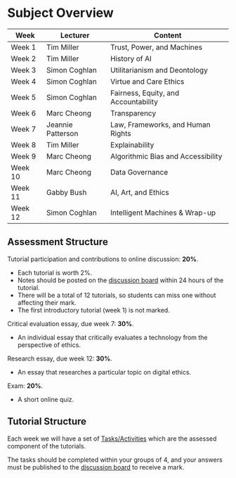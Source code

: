 # Subject Overview

<table>
<thead>
  <tr>
    <th>Week</th>
    <th>Lecturer</th>
    <th>Content</th>
  </tr>
</thead>
<tbody>
  <tr>
    <td>Week 1</td>
    <td>Tim Miller</td>
    <td>Trust, Power, and Machines</td>
  </tr>
  <tr>
    <td>Week 2</td>
    <td>Tim Miller</td>
    <td>History of AI</td>
  </tr>
  <tr>
    <td>Week 3</td>
    <td>Simon Coghlan</td>
    <td>Utilitarianism and Deontology</td>
  </tr>
  <tr>
    <td>Week 4</td>
    <td>Simon Coghlan</td>
    <td>Virtue and Care Ethics</td>
  </tr>
  <tr>
    <td>Week 5</td>
    <td>Simon Coghlan</td>
    <td>Fairness, Equity, and Accountability</td>
  </tr>
  <tr>
    <td>Week 6</td>
    <td>Marc Cheong</td>
    <td>Transparency</td>
  </tr>
  <tr>
    <td>Week 7</td>
    <td>Jeannie Patterson</td>
    <td>Law, Frameworks, and Human Rights</td>
  </tr>
  <tr>
    <td>Week 8</td>
    <td>Tim Miller</td>
    <td>Explainability</td>
  </tr>
  <tr>
    <td>Week 9</td>
    <td>Marc Cheong</td>
    <td>Algorithmic Bias and Accessibility</td>
  </tr>
  <tr>
    <td>Week 10</td>
    <td>Marc Cheong</td>
    <td>Data Governance</td>
  </tr>
  <tr>
    <td>Week 11</td>
    <td>Gabby Bush</td>
    <td>AI, Art, and Ethics</td>
  </tr>
  <tr>
    <td>Week 12</td>
    <td>Simon Coghlan</td>
    <td>Intelligent Machines &amp; Wrap-up</td>
  </tr>
</tbody>
</table>

## Assessment Structure
Tutorial participation and contributions to online discussion: **20%**.
- Each tutorial is worth 2%. 
- Notes should be posted on the [discussion board](https://canvas.lms.unimelb.edu.au/courses/151263/discussion_topics) within 24 hours of the tutorial.
- There will be a total of 12 tutorials, so students can miss one without affecting their mark. 
- The first introductory tutorial (week 1) is not marked.

Critical evaluation essay, due week 7: **30%**. 
- An individual essay that critically evaluates a technology from the perspective of ethics.

Research essay, due week 12: **30%**. 
- An essay that researches a particular topic on digital ethics.

Exam: **20%**.
- A short online quiz.

## Tutorial Structure
Each week we will have a set of [Tasks/Activities](activities.md) which are the assessed component of the tutorials.

The tasks should be completed within your groups of 4, and your answers must be published to the [discussion board](https://canvas.lms.unimelb.edu.au/courses/151263/discussion_topics) to receive a mark.

